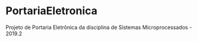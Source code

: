 # PortariaEletronica
Projeto de Portaria Eletrônica da disciplina de Sistemas Microprocessados - 2019.2 
